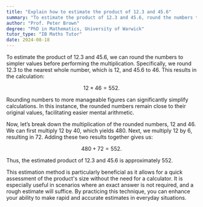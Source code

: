 ```yaml
---
title: "Explain how to estimate the product of 12.3 and 45.6"
summary: "To estimate the product of 12.3 and 45.6, round the numbers to 12 and 46, then multiply to get an estimate of 552."
author: "Prof. Peter Brown"
degree: "PhD in Mathematics, University of Warwick"
tutor_type: "IB Maths Tutor"
date: 2024-08-18
---
```


To estimate the product of $12.3$ and $45.6$, we can round the numbers to simpler values before performing the multiplication. Specifically, we round $12.3$ to the nearest whole number, which is $12$, and $45.6$ to $46$. This results in the calculation:

$$
12 \times 46 = 552.
$$

Rounding numbers to more manageable figures can significantly simplify calculations. In this instance, the rounded numbers remain close to their original values, facilitating easier mental arithmetic.

Now, let’s break down the multiplication of the rounded numbers, $12$ and $46$. We can first multiply $12$ by $40$, which yields $480$. Next, we multiply $12$ by $6$, resulting in $72$. Adding these two results together gives us:

$$
480 + 72 = 552.
$$

Thus, the estimated product of $12.3$ and $45.6$ is approximately $552$.

This estimation method is particularly beneficial as it allows for a quick assessment of the product's size without the need for a calculator. It is especially useful in scenarios where an exact answer is not required, and a rough estimate will suffice. By practicing this technique, you can enhance your ability to make rapid and accurate estimates in everyday situations.
    